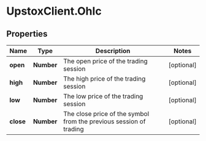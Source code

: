 # UpstoxClient.Ohlc

## Properties
Name | Type | Description | Notes
------------ | ------------- | ------------- | -------------
**open** | **Number** | The open price of the trading session | [optional] 
**high** | **Number** | The high price of the trading session | [optional] 
**low** | **Number** | The low price of the trading session | [optional] 
**close** | **Number** | The close price of the symbol from the previous session of trading | [optional] 
